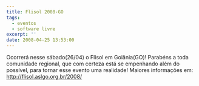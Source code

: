 ```yaml
---
title: Flisol 2008-GO
tags:
  - eventos
  - software livre
excerpt: ''
date: 2008-04-25 13:53:00
---
```


Ocorrerá nesse sábado(26/04) o Flisol em Goiânia(GO)! Parabéns a toda comunidade regional, que com certeza está se empenhando além do possível, para tornar esse evento uma realidade! Maiores informações em:  
http://flisol.aslgo.org.br/2008/